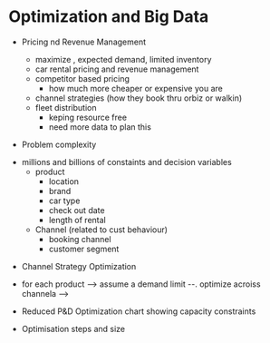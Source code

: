 # Optimization and Big Data
+ Pricing nd Revenue Management
    - maximize , expected demand, limited inventory
    - car rental pricing and revenue management
    - competitor based pricing
        - how much more cheaper or expensive you are 
    - channel strategies (how they book thru orbiz or walkin)
    - fleet distribution
        - keping resource free
        - need more data to plan this


+ Problem complexity
- millions and billions of constaints and decision variables
  + product
      - location 
    - brand
    - car type
    - check out date
    - length of rental 
  + Channel (related to cust behaviour)  
    - booking channel
    - customer segment


+ Channel Strategy Optimization
- for each product --> assume a demand limit --. optimize acroiss channela --> 

+ Reduced P&D Optimization
chart showing capacity constraints


+ Optimisation steps and size


                    
